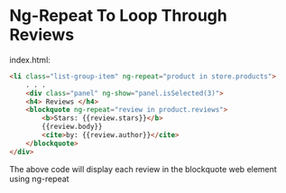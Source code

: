 # Ng-Repeat To Loop Through Reviews

index.html:

```html
<li class="list-group-item" ng-repeat="product in store.products">
	. . .
	<div class="panel" ng-show="panel.isSelected(3)">
	<h4> Reviews </h4>
	<blockquote ng-repeat="review in product.reviews">
		<b>Stars: {{review.stars}}</b>
		{{review.body}}
		<cite>by: {{review.author}}</cite>
	</blockquote>
</div>
```

The above code will display each review in the blockquote web element using ng-repeat
